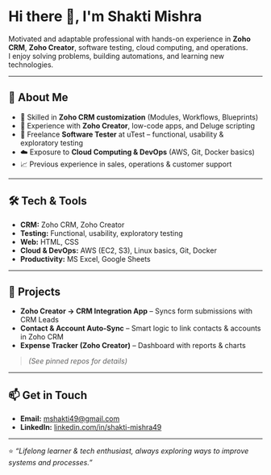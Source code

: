 # Hi there 👋, I'm Shakti Mishra

Motivated and adaptable professional with hands-on experience in **Zoho CRM**, **Zoho Creator**, software testing, cloud computing, and operations.  
I enjoy solving problems, building automations, and learning new technologies.

---

## 💼 About Me
- 🎯 Skilled in **Zoho CRM customization** (Modules, Workflows, Blueprints)  
- 🧩 Experience with **Zoho Creator**, low-code apps, and Deluge scripting  
- 🧪 Freelance **Software Tester** at uTest – functional, usability & exploratory testing  
- ☁️ Exposure to **Cloud Computing & DevOps** (AWS, Git, Docker basics)  
- 📈 Previous experience in sales, operations & customer support

---

## 🛠️ Tech & Tools
- **CRM:** Zoho CRM, Zoho Creator  
- **Testing:** Functional, usability, exploratory testing  
- **Web:** HTML, CSS  
- **Cloud & DevOps:** AWS (EC2, S3), Linux basics, Git, Docker  
- **Productivity:** MS Excel, Google Sheets  

---

## 📌 Projects
- **Zoho Creator → CRM Integration App** – Syncs form submissions with CRM Leads  
- **Contact & Account Auto-Sync** – Smart logic to link contacts & accounts in Zoho CRM  
- **Expense Tracker (Zoho Creator)** – Dashboard with reports & charts  

> *(See pinned repos for details)*

---

## 📫 Get in Touch
- **Email:** [mshakti49@gmail.com](mailto:mshakti49@gmail.com)  
- **LinkedIn:** [linkedin.com/in/shakti-mishra49](https://www.linkedin.com/in/shakti-mishra49)

---

⭐️ _“Lifelong learner & tech enthusiast, always exploring ways to improve systems and processes.”_
